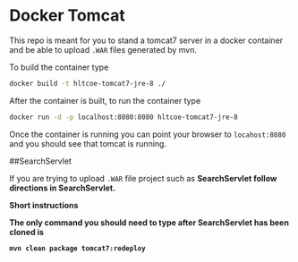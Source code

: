 # Docker Tomcat

This repo is meant for you to stand a tomcat7 server in a docker container and be able to upload ```.WAR``` files generated by mvn.

To build the container type

```bash
docker build -t hltcoe-tomcat7-jre-8 ./
```

After the container is built, to run the container type

```bash
docker run -d -p localhost:8080:8080 hltcoe-tomcat7-jre-8
```

Once the container is running you can point your browser to ```locahost:8080``` and you should see that tomcat is running.

##SearchServlet

If you are trying to upload ```.WAR``` file project such as <b>SearchServlet<b> follow directions in <b>SearchServlet</b>.

**Short instructions**

The only command you should need to type after <b>SearchServlet</b> has been cloned is 

```bash
mvn clean package tomcat7:redeploy
```